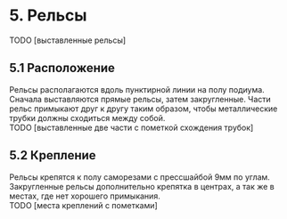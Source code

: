 # 5. Рельсы
TODO [выставленные рельсы]
## 5.1 Расположение
Рельсы располагаются вдоль пунктирной линии на полу подиума. Сначала выставляются прямые рельсы, затем закругленные. Части рельс примыкают друг к другу таким образом, чтобы металлические трубки должны сходиться между собой.\
TODO [выставленные две части с пометкой схождения трубок]
## 5.2 Крепление
Рельсы крепятся к полу саморезами с прессшайбой 9мм по углам. Закругленные рельсы дополнительно крепятка в центрах, а так же в местах, где нет хорошего примыкания.\
TODO [места креплений с пометками] 
